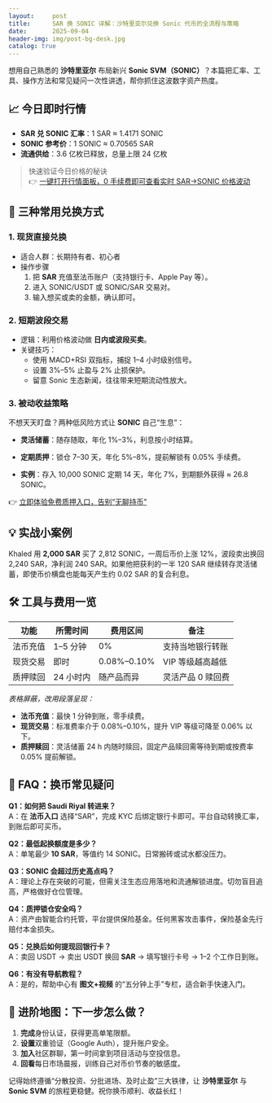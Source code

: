 ```yaml
---
layout:     post
title:      SAR 换 SONIC 详解：沙特里亚尔兑换 Sonic 代币的全流程与策略
date:       2025-09-04
header-img: img/post-bg-desk.jpg
catalog: true
---
```


想用自己熟悉的 **沙特里亚尔** 布局新兴 **Sonic SVM（SONIC）**？本篇把汇率、工具、操作方法和常见疑问一次性讲透，帮你抓住这波数字资产热度。

## 📈 今日即时行情

- **SAR 兑 SONIC 汇率**：1 SAR ≈ 1.4171 SONIC  
- **SONIC 参考价**：1 SONIC ≈ 0.70565 SAR  
- **流通供给**：3.6 亿枚已释放，总量上限 24 亿枚  

> 快速验证今日价格的秘诀  
👉 [一键打开行情面板，0 手续费即可查看实时 SAR→SONIC 价格波动](https://okxdog.com/)

## 🔄 三种常用兑换方式

### 1. 现货直接兑换  
- 适合人群：长期持有者、初心者  
- 操作步骤  
  1. 把 **SAR** 充值至法币账户（支持银行卡、Apple Pay 等）。  
  2. 进入 SONIC/USDT 或 SONIC/SAR 交易对。  
  3. 输入想买或卖的金额，确认即可。  

### 2. 短期波段交易  
- 逻辑：利用价格波动做 **日内或波段买卖**。  
- 关键技巧：  
  - 使用 MACD+RSI 双指标，捕捉 1–4 小时级别信号。  
  - 设置 3%–5% 止盈与 2% 止损保护。  
  - 留意 Sonic 生态新闻，往往带来短期流动性放大。  

### 3. 被动收益策略  
不想天天盯盘？两种低风险方式让 **SONIC** 自己“生息”：  
- **灵活储蓄**：随存随取，年化 1%–3%，利息按小时结算。  
- **定期质押**：锁仓 7–30 天，年化 5%–8%，提前解锁有 0.05% 手续费。  

- **实例**：存入 10,000 SONIC 定期 14 天，年化 7%，到期额外获得 ≈ 26.8 SONIC。  

👉 [立即体验免费质押入口，告别“无聊持币”](https://okxdog.com/)

## 💡 实战小案例

Khaled 用 **2,000 SAR** 买了 2,812 SONIC，一周后币价上涨 12%，波段卖出换回 2,240 SAR，净利润 240 SAR。如果他把获利的一半 120 SAR 继续转存灵活储蓄，即使币价横盘也能每天产生约 0.02 SAR 的复合利息。

## 🛠 工具与费用一览

| 功能 | 所需时间 | 费用区间 | 备注 |
|------|----------|----------|------|
| 法币充值 | 1–5 分钟 | 0% | 支持当地银行转账 |
| 现货交易 | 即时 | 0.08%–0.10% | VIP 等级越高越低 |
| 质押赎回 | 24 小时内 | 随产品而异 | 灵活产品 0 赎回费 |

*表格屏蔽，改用段落呈现：*  
- **法币充值**：最快 1 分钟到账，零手续费。  
- **现货交易**：标准费率介于 0.08%–0.10%，提升 VIP 等级可降至 0.06% 以下。  
- **质押赎回**：灵活储蓄 24 h 内随时赎回，固定产品赎回需等待到期或按费率 0.05% 提前解锁。

## 🤔 FAQ：换币常见疑问

**Q1：如何把 Saudi Riyal 转进来？**  
A：在 **法币入口** 选择“SAR”，完成 KYC 后绑定银行卡即可。平台自动转换汇率，到账后即可买币。

**Q2：最低起换额度是多少？**  
A：单笔最少 **10 SAR**，等值约 14 SONIC。日常搬砖或试水都没压力。

**Q3：SONIC 会超过历史高点吗？**  
A：理论上存在突破的可能，但需关注生态应用落地和流通解锁进度。切勿盲目追高，严格做好仓位管理。

**Q4：质押锁仓安全吗？**  
A：资产由智能合约托管，平台提供保险基金。任何黑客攻击事件，保险基金先行赔付本金损失。

**Q5：兑换后如何提现回银行卡？**  
A：卖回 USDT → 卖出 USDT 换回 **SAR** → 填写银行卡号 → 1–2 个工作日到账。

**Q6：有没有导航教程？**  
A：是的，帮助中心有 **图文+视频** 的“五分钟上手”专栏，适合新手快速入门。

## 🧩 进阶地图：下一步怎么做？

1. **完成**身份认证，获得更高单笔限额。  
2. **设置**双重验证（Google Auth），提升账户安全。  
3. **加入**社区群聊，第一时间拿到项目活动与空投信息。  
4. **回看**每日市场晨报，训练自己对币价节奏的敏感度。  

记得始终遵循“分散投资、分批进场、及时止盈”三大铁律，让 **沙特里亚尔** 与 **Sonic SVM** 的旅程更稳健。祝你换币顺利、收益长红！